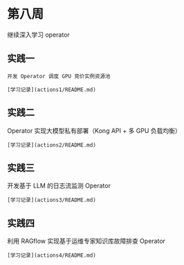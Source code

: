 # 第八周

继续深入学习 operator


## 实践一

    开发 Operator 调度 GPU 竞价实例资源池

    [学习记录](actions1/README.md)

## 实践二

   Operator 实现大模型私有部署（Kong API + 多 GPU 负载均衡）

    [学习记录](actions2/README.md)

## 实践三

   开发基于 LLM 的日志流监测 Operator

    [学习记录](actions3/README.md)

## 实践四

   利用 RAGflow 实现基于运维专家知识库故障排查 Operator

    [学习记录](actions4/README.md)

